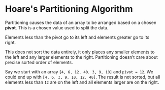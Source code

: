 # Hoare's Partitioning Algorithm

Partitioning causes the data of an array to be arranged based on a chosen **pivot**. This is a chosen value used to split the data.

Elements less than the pivot go to its left and elements greater go to its right.

This does not sort the data entirely, it only places any smaller elements to the left and any larger elements to the right. Partitioning doesn’t care about precise sorted order of elements.

Say we start with an array `[4, 6, 12, 40, 3, 9, 10]` and `pivot = 12`. We could end up with `[4, 6, 3, 9, 10, 12, 40]`. The result is not sorted, but all elements less than `12` are on the left and all elements larger are on the right.
